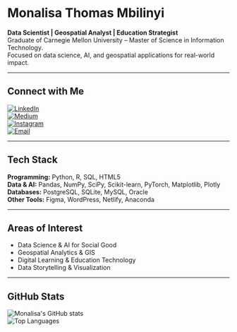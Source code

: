 # Monalisa Thomas Mbilinyi  

**Data Scientist | Geospatial Analyst | Education Strategist**  
Graduate of Carnegie Mellon University – Master of Science in Information Technology.  
Focused on data science, AI, and geospatial applications for real-world impact.  

---

## Connect with Me  
[![LinkedIn](https://img.shields.io/badge/LinkedIn-0A66C2?style=for-the-badge&logo=linkedin&logoColor=white)](https://linkedin.com/in/MonalisaMbilinyi)  
[![Medium](https://img.shields.io/badge/Medium-12100E?style=for-the-badge&logo=medium&logoColor=white)](https://medium.com/@Monalisa)  
[![Instagram](https://img.shields.io/badge/Instagram-E4405F?style=for-the-badge&logo=instagram&logoColor=white)](https://instagram.com/simplykiah._)  
[![Email](https://img.shields.io/badge/Email-D14836?style=for-the-badge&logo=gmail&logoColor=white)](mailto:your@email.com)  

---

## Tech Stack  
**Programming:** Python, R, SQL, HTML5  
**Data & AI:** Pandas, NumPy, SciPy, Scikit-learn, PyTorch, Matplotlib, Plotly  
**Databases:** PostgreSQL, SQLite, MySQL, Oracle  
**Other Tools:** Figma, WordPress, Netlify, Anaconda  

---

## Areas of Interest  
- Data Science & AI for Social Good  
- Geospatial Analytics & GIS  
- Digital Learning & Education Technology  
- Data Storytelling & Visualization  

---

## GitHub Stats  
![Monalisa's GitHub stats](https://github-readme-stats.vercel.app/api?username=MonalisaThomas&show_icons=true&theme=tokyonight)  
![Top Languages](https://github-readme-stats.vercel.app/api/top-langs/?username=MonalisaThomas&layout=compact&theme=tokyonight)  
